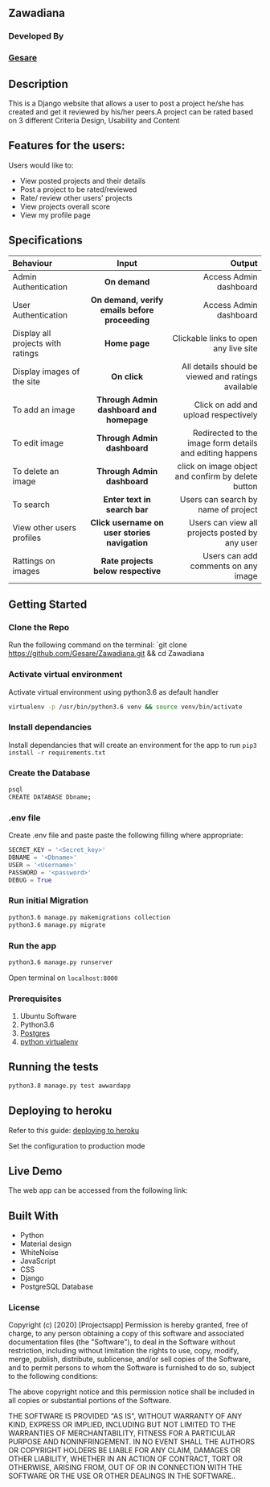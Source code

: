 ## Zawadiana

### Developed By
### [Gesare](https://github.com/Gesare)


## Description
This is a Django website that allows a user to post a project he/she has created and get it reviewed by his/her peers.A project can be rated based on 3 different Criteria Design,
Usability and Content
 
## Features for the users:

Users would like to:
* View posted projects and their details
* Post a project to be rated/reviewed
* Rate/ review other users' projects
* View projects overall score
* View my profile page



## Specifications
| Behaviour | Input | Output |
| :---------------- | :---------------: | ------------------: |
| Admin Authentication | **On demand** | Access Admin dashboard |
| User Authentication | **On demand, verify emails before proceeding** | Access Admin dashboard |
| Display all projects with ratings | **Home page** | Clickable links to open any live site |
| Display images of the site | **On  click** | All details should be viewed and ratings available|
| To add an image  | **Through Admin dashboard and homepage** | Click on add and upload respectively|
| To edit image  | **Through Admin dashboard** | Redirected to the  image form details and editing happens|
| To delete an image  | **Through Admin dashboard** | click on image object and confirm by delete button|
| To search  | **Enter text in search bar** | Users can search by name of project|
| View other users profiles  | **Click username on user stories navigation** | Users can view all projects posted by any user|
| Rattings on images | **Rate projects below respective** | Users can add comments on any image|


## Getting Started
### Clone the Repo
Run the following command on the terminal:
`git clone https://github.com/Gesare/Zawadiana.git && cd Zawadiana

### Activate virtual environment
Activate virtual environment using python3.6 as default handler
```bash
virtualenv -p /usr/bin/python3.6 venv && source venv/bin/activate
```

### Install dependancies
Install dependancies that will create an environment for the app to run
`pip3 install -r requirements.txt`

### Create the Database
```bash
psql
CREATE DATABASE Dbname;
```
### .env file
Create .env file and paste paste the following filling where appropriate:
```python
SECRET_KEY = '<Secret_key>'
DBNAME = '<Dbname>'
USER = '<Username>'
PASSWORD = '<password>'
DEBUG = True
```
### Run initial Migration
```bash
python3.6 manage.py makemigrations collection
python3.6 manage.py migrate
```

### Run the app
```bash
python3.6 manage.py runserver
```
Open terminal on `localhost:8000`

### Prerequisites

1. Ubuntu Software
2. Python3.6
3. [Postgres](https://www.postgresql.org/download/)
4. [python virtualenv](https://gist.github.com/Geoyi/d9fab4f609e9f75941946be45000632b)


## Running the tests

```bash
python3.8 manage.py test awwardapp

```


## Deploying to heroku
Refer to this guide: [deploying to heroku](https://simpleisbetterthancomplex.com/tutorial/2016/08/09/how-to-deploy-django-applications-on-heroku.html)

Set the configuration to production mode

## Live Demo

The web app can be accessed from the following link: 

## Built With
* Python
* Material design
* WhiteNoise
* JavaScript
* CSS
* Django
* PostgreSQL Database


### License
Copyright (c) [2020] [Projectsapp] Permission is hereby granted, free of charge, to any person obtaining a copy of this software and associated documentation files (the "Software"), to deal in the Software without restriction, including without limitation the rights to use, copy, modify, merge, publish, distribute, sublicense, and/or sell copies of the Software, and to permit persons to whom the Software is furnished to do so, subject to the following conditions:

The above copyright notice and this permission notice shall be included in all copies or substantial portions of the Software.

THE SOFTWARE IS PROVIDED "AS IS", WITHOUT WARRANTY OF ANY KIND, EXPRESS OR IMPLIED, INCLUDING BUT NOT LIMITED TO THE WARRANTIES OF MERCHANTABILITY, FITNESS FOR A PARTICULAR PURPOSE AND NONINFRINGEMENT. IN NO EVENT SHALL THE AUTHORS OR COPYRIGHT HOLDERS BE LIABLE FOR ANY CLAIM, DAMAGES OR OTHER LIABILITY, WHETHER IN AN ACTION OF CONTRACT, TORT OR OTHERWISE, ARISING FROM, OUT OF OR IN CONNECTION WITH THE SOFTWARE OR THE USE OR OTHER DEALINGS IN THE SOFTWARE..

